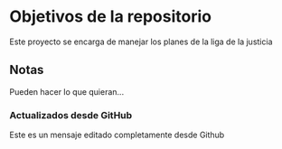 # Objetivos de la repositorio

Este proyecto se encarga de manejar los planes de la liga de la justicia


## Notas
Pueden hacer lo que quieran...

### Actualizados desde GitHub
Este es un mensaje editado completamente desde Github
